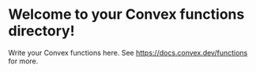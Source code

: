 # Welcome to your Convex functions directory!

Write your Convex functions here.
See https://docs.convex.dev/functions for more.
